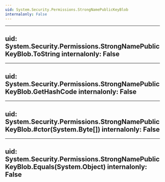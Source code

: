 ```yaml
---
uid: System.Security.Permissions.StrongNamePublicKeyBlob
internalonly: False
---
```


---
uid: System.Security.Permissions.StrongNamePublicKeyBlob.ToString
internalonly: False
---

---
uid: System.Security.Permissions.StrongNamePublicKeyBlob.GetHashCode
internalonly: False
---

---
uid: System.Security.Permissions.StrongNamePublicKeyBlob.#ctor(System.Byte[])
internalonly: False
---

---
uid: System.Security.Permissions.StrongNamePublicKeyBlob.Equals(System.Object)
internalonly: False
---
